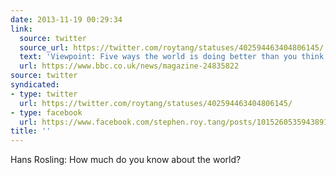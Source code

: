 ```yaml
---
date: 2013-11-19 00:29:34
link:
  source: twitter
  source_url: https://twitter.com/roytang/statuses/402594463404806145/
  text: 'Viewpoint: Five ways the world is doing better than you think - BBC News'
  url: https://www.bbc.co.uk/news/magazine-24835822
source: twitter
syndicated:
- type: twitter
  url: https://twitter.com/roytang/statuses/402594463404806145/
- type: facebook
  url: https://www.facebook.com/stephen.roy.tang/posts/10152605359438912
title: ''
---
```


Hans Rosling: How much do you know about the world?